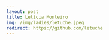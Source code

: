 ```yaml
---
layout: post
title: Letícia Monteiro
img: /img/ladies/letuche.jpeg
redirect: https://github.com/letuche
---
```

